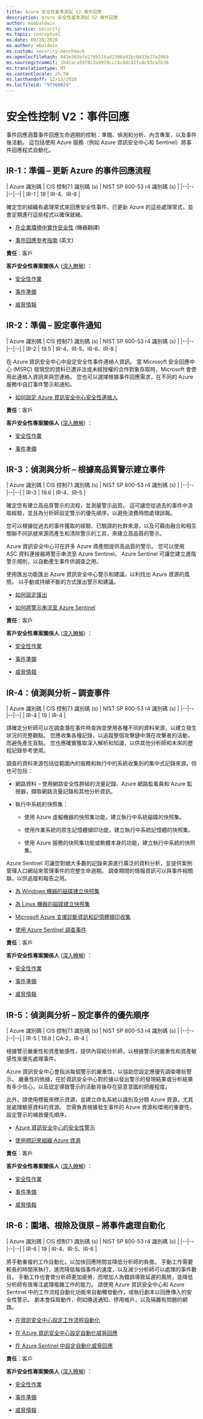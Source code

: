```yaml
---
title: Azure 安全性基準測試 V2-事件回應
description: Azure 安全性基準測試 V2 事件回應
author: msmbaldwin
ms.service: security
ms.topic: conceptual
ms.date: 09/20/2020
ms.author: mbaldwin
ms.custom: security-benchmark
ms.openlocfilehash: 043e365bfe27db516a42386a91bc0433e27e2068
ms.sourcegitcommit: 1bdcaca5978c3a4929cccbc8dc42fc0c93ca7b30
ms.translationtype: MT
ms.contentlocale: zh-TW
ms.lasthandoff: 12/13/2020
ms.locfileid: "97368829"
---
```

# <a name="security-control-v2-incident-response"></a>安全性控制 V2：事件回應

事件回應涵蓋事件回應生命週期的控制：準備、偵測和分析、內含專案，以及事件後活動。 這包括使用 Azure 服務（例如 Azure 資訊安全中心和 Sentinel）將事件回應程式自動化。

## <a name="ir-1-preparation--update-incident-response-process-for-azure"></a>IR-1：準備 – 更新 Azure 的事件回應流程

| Azure 識別碼 | CIS 控制7.1 識別碼 (s)  | NIST SP 800-53 r4 識別碼 (s)  |
|--|--|--|--|
| IR-1 | 19 | IR-4、IR-8 |

確定您的組織有處理常式來回應安全性事件、已更新 Azure 的這些處理常式，並會定期進行這些程式以確保就緒。

- [在企業環境中實作安全性](/azure/cloud-adoption-framework/security/security-top-10#3-process-assign-accountability-for-cloud-security-decisions) (機器翻譯)

- [事件回應參考指南](/microsoft-365/downloads/IR-Reference-Guide.pdf) (英文)

**責任**：客戶

**客戶安全性專案關係人** ([深入瞭解](/azure/cloud-adoption-framework/organize/cloud-security#security-functions)) ：

- [安全性作業](/azure/cloud-adoption-framework/organize/cloud-security-operations-center)

- [事件準備](/azure/cloud-adoption-framework/organize/cloud-security-incident-preparation)

- [威脅情報](/azure/cloud-adoption-framework/organize/cloud-security-threat-intelligence)

## <a name="ir-2-preparation--setup-incident-notification"></a>IR-2：準備 – 設定事件通知

| Azure 識別碼 | CIS 控制7.1 識別碼 (s)  | NIST SP 800-53 r4 識別碼 (s)  |
|--|--|--|--|
| IR-2 | 19.5 | IR-4、IR-5、IR-6、IR-8 |

在 Azure 資訊安全中心中設定安全性事件連絡人資訊。 當 Microsoft 安全回應中心 (MSRC) 發現您的資料已遭非法或未經授權的合作對象存取時，Microsoft 會使用此連絡人資訊來與您連絡。 您也可以選擇根據事件回應需求，在不同的 Azure 服務中自訂事件警示和通知。 

- [如何設定 Azure 資訊安全中心安全性連絡人](../../security-center/security-center-provide-security-contact-details.md)

**責任**：客戶

**客戶安全性專案關係人** ([深入瞭解](/azure/cloud-adoption-framework/organize/cloud-security#security-functions)) ：

- [安全性作業](/azure/cloud-adoption-framework/organize/cloud-security-operations-center)

- [事件準備](/azure/cloud-adoption-framework/organize/cloud-security-incident-preparation)

## <a name="ir-3-detection-and-analysis--create-incidents-based-on-high-quality-alerts"></a>IR-3：偵測與分析 – 根據高品質警示建立事件

| Azure 識別碼 | CIS 控制7.1 識別碼 (s)  | NIST SP 800-53 r4 識別碼 (s)  |
|--|--|--|--|
| IR-3 | 19.6 | IR-4、IR-5 |

確定您有建立高品質警示的流程，並測量警示品質。 這可讓您從過去的事件中汲取經驗，並且為分析師設定警示的優先順序，以避免浪費時間處理誤報。 

您可以根據從過去的事件獲取的經驗、已驗證的社群來源，以及可藉由融合和相互關聯不同訊號來源而產生和清除警示的工具，來建立高品質的警示。 

Azure 資訊安全中心可在許多 Azure 資產間提供高品質的警示。 您可以使用 ASC 資料連接器將警示串流至 Azure Sentinel。 Azure Sentinel 可讓您建立進階警示規則，以自動產生事件供調查之用。 

使用匯出功能匯出 Azure 資訊安全中心警示和建議，以利找出 Azure 資源的風險。 以手動或持續不斷的方式匯出警示和建議。

- [如何設定匯出](../../security-center/continuous-export.md)

- [如何將警示串流至 Azure Sentinel](../../sentinel/connect-azure-security-center.md)

**責任**：客戶

**客戶安全性專案關係人** ([深入瞭解](/azure/cloud-adoption-framework/organize/cloud-security#security-functions)) ：

- [安全性作業](/azure/cloud-adoption-framework/organize/cloud-security-operations-center)

- [事件準備](/azure/cloud-adoption-framework/organize/cloud-security-incident-preparation)

- [威脅情報](/azure/cloud-adoption-framework/organize/cloud-security-threat-intelligence)

## <a name="ir-4-detection-and-analysis--investigate-an-incident"></a>IR-4：偵測與分析 – 調查事件

| Azure 識別碼 | CIS 控制7.1 識別碼 (s)  | NIST SP 800-53 r4 識別碼 (s)  |
|--|--|--|--|
| IR-4 | 19 | IR-4 |

請確定分析師可以在調查潛在事件時查詢並使用各種不同的資料來源，以建立發生狀況的完整觀點。 您應收集各種記錄，以追蹤整個攻擊鏈中潛在攻擊者的活動，而避免產生盲點。  您也應確實獲取深入解析和知識，以供其他分析師和未來的歷程記錄參考使用。  

調查的資料來源包括從範圍內的服務和執行中的系統收集到的集中式記錄來源，但也可包括：

- 網路資料 – 使用網路安全性群組的流量記錄、Azure 網路監看員和 Azure 監視器，擷取網路流量記錄和其他分析資訊。 

- 執行中系統的快照集： 

    - 使用 Azure 虛擬機器的快照集功能，建立執行中系統磁碟的快照集。 

    - 使用作業系統的原生記憶體傾印功能，建立執行中系統記憶體的快照集。

    - 使用 Azure 服務的快照集功能或軟體本身的功能，建立執行中系統的快照集。

Azure Sentinel 可讓您對絕大多數的記錄來源進行廣泛的資料分析，並提供案例管理入口網站來管理事件的完整生命週期。 調查期間的情報資訊可以與事件相關聯，以供追蹤和報告之用。 

- [為 Windows 機器的磁碟建立快照集](../../virtual-machines/windows/snapshot-copy-managed-disk.md)

- [為 Linux 機器的磁碟建立快照集](../../virtual-machines/linux/snapshot-copy-managed-disk.md)

- [Microsoft Azure 支援診斷資訊和記憶體傾印收集](https://azure.microsoft.com/support/legal/support-diagnostic-information-collection/) 

- [使用 Azure Sentinel 調查事件](../../sentinel/tutorial-investigate-cases.md)

**責任**：客戶

**客戶安全性專案關係人** ([深入瞭解](/azure/cloud-adoption-framework/organize/cloud-security#security-functions)) ：

- [安全性作業](/azure/cloud-adoption-framework/organize/cloud-security-operations-center)

- [事件準備](/azure/cloud-adoption-framework/organize/cloud-security-incident-preparation)

- [威脅情報](/azure/cloud-adoption-framework/organize/cloud-security-threat-intelligence)

## <a name="ir-5-detection-and-analysis--prioritize-incidents"></a>IR-5：偵測與分析 – 設定事件的優先順序

| Azure 識別碼 | CIS 控制7.1 識別碼 (s)  | NIST SP 800-53 r4 識別碼 (s)  |
|--|--|--|--|
| IR-5 | 19.8 | CA-2，IR-4 |

根據警示嚴重性和資產敏感性，提供內容給分析師，以根據警示的嚴重性和資產敏感性來優先處理事件。 

Azure 資訊安全中心會指派每個警示的嚴重性，以協助您設定應優先調查哪些警示。 嚴重性的依據，在於資訊安全中心對於據以發出警示的發現結果或分析結果有多少信心，以及認定導致警示的活動背後存在惡意意圖的把握程度。

此外，請使用標籤來標示資源，並建立命名系統以識別及分類 Azure 資源，尤其是處理敏感資料的資源。  您需負責根據發生事件的 Azure 資源和環境的重要性，設定警示的補救優先順序。

- [Azure 資訊安全中心的安全性警示](../../security-center/security-center-alerts-overview.md)

- [使用標記來組織 Azure 資源](../../azure-resource-manager/management/tag-resources.md)

**責任**：客戶

**客戶安全性專案關係人** ([深入瞭解](/azure/cloud-adoption-framework/organize/cloud-security#security-functions)) ：

- [安全性作業](/azure/cloud-adoption-framework/organize/cloud-security-operations-center)

- [事件準備](/azure/cloud-adoption-framework/organize/cloud-security-incident-preparation)

- [威脅情報](/azure/cloud-adoption-framework/organize/cloud-security-threat-intelligence)

## <a name="ir-6-containment-eradication-and-recovery--automate-the-incident-handling"></a>IR-6：圍堵、根除及復原 – 將事件處理自動化

| Azure 識別碼 | CIS 控制7.1 識別碼 (s)  | NIST SP 800-53 r4 識別碼 (s)  |
|--|--|--|--|
| IR-6 | 19 | IR-4、IR-5、IR-6 |

將手動重複的工作自動化，以加快回應時間並降低分析師的負擔。 手動工作需要較長的時間來執行，進而降低每個事件的速度，以及減少分析師可以處理的事件數目。 手動工作也會使分析師更加疲勞，而增加人為錯誤導致延遲的風險，並降低分析師有效專注處理複雜工作的能力。 請使用 Azure 資訊安全中心和 Azure Sentinel 中的工作流程自動化功能來自動觸發動作，或執行劇本以回應傳入的安全性警示。 劇本會採取動作，例如傳送通知、停用帳戶，以及隔離有問題的網路。 

- [在資訊安全中心設定工作流程自動化](../../security-center/workflow-automation.md)

- [在 Azure 資訊安全中心設定自動化威脅回應](../../security-center/tutorial-security-incident.md#triage-security-alerts)

- [在 Azure Sentinel 中設定自動化威脅回應](../../sentinel/tutorial-respond-threats-playbook.md)

**責任**：客戶

**客戶安全性專案關係人** ([深入瞭解](/azure/cloud-adoption-framework/organize/cloud-security#security-functions)) ：

- [安全性作業](/azure/cloud-adoption-framework/organize/cloud-security-operations-center)

- [事件準備](/azure/cloud-adoption-framework/organize/cloud-security-incident-preparation)

- [威脅情報](/azure/cloud-adoption-framework/organize/cloud-security-threat-intelligence)